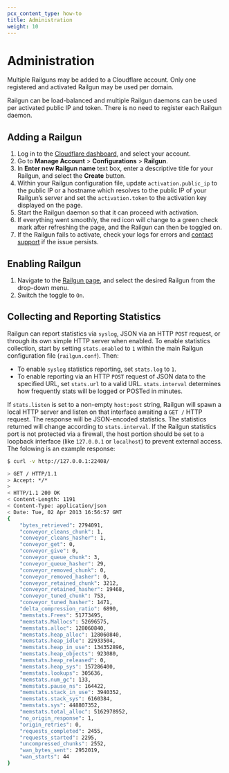 ```yaml
---
pcx_content_type: how-to
title: Administration
weight: 10
---
```


# Administration

Multiple Railguns may be added to a Cloudflare account. Only one registered and activated Railgun may be used per domain.

Railgun can be load-balanced and multiple Railgun daemons can be used per activated public IP and token. There is no need to register each Railgun daemon.

## Adding a Railgun

1. Log in to the [Cloudflare dashboard](https://dash.cloudflare.com/login), and select your account.
2. Go to **Manage Account** > **Configurations** > **Railgun**.
2. In **Enter new Railgun name** text box, enter a descriptive title for your Railgun, and select the **Create** button.
3. Within your Railgun configuration file, update `activation.public_ip` to the public IP or a hostname which resolves to the public IP of your Railgun’s server and set the `activation.token` to the activation key displayed on the page.
4. Start the Railgun daemon so that it can proceed with activation.
5. If everything went smoothly, the red icon will change to a green check mark after refreshing the page, and the Railgun can then be toggled on.
6. If the Railgun fails to activate, check your logs for errors and [contact support](https://support.cloudflare.com/hc/articles/200172476) if the issue persists.

## Enabling Railgun

1.  Navigate to the [Railgun page](https://dash.cloudflare.com/?to=/:account/configurations/railgun), and select the desired Railgun from the drop-down menu.
2.  Switch the toggle to `On`.

## Collecting and Reporting Statistics

Railgun can report statistics via `syslog`, JSON via an HTTP `POST` request, or through its own simple HTTP server when enabled. To enable statistics collection, start by setting `stats.enabled` to `1` within the main Railgun configuration file (`railgun.conf`). Then:

* To enable `syslog` statistics reporting, set `stats.log` to `1`. 
* To enable reporting via an HTTP `POST` request of JSON data to the specified URL, set `stats.url` to a valid URL. `stats.interval` determines how frequently stats will be logged or POSTed in minutes.

If `stats.listen` is set to a non-empty `host:post` string, Railgun will spawn a local HTTP server and listen on that interface awaiting a `GET /` HTTP request. The response will be JSON-encoded statistics. The statistics returned will change according to `stats.interval`. If the Railgun statistics port is not protected via a firewall, the host portion should be set to a loopback interface (like `127.0.0.1` or `localhost`) to prevent external access. The folowing is an example response:

```bash
$ curl -v http://127.0.0.1:22408/

> GET / HTTP/1.1
> Accept: */*
>
< HTTP/1.1 200 OK
< Content-Length: 1191
< Content-Type: application/json
< Date: Tue, 02 Apr 2013 16:56:57 GMT
{
    "bytes_retrieved": 2794091,
    "conveyor_cleans_chunk": 1,
    "conveyor_cleans_hasher": 1,
    "conveyor_get": 0,
    "conveyor_give": 0,
    "conveyor_queue_chunk": 3,
    "conveyor_queue_hasher": 29,
    "conveyor_removed_chunk": 0,
    "conveyor_removed_hasher": 0,
    "conveyor_retained_chunk": 3212,
    "conveyor_retained_hasher": 19468,
    "conveyor_tuned_chunk": 753,
    "conveyor_tuned_hasher": 1471,
    "delta_compression_ratio": 6890,
    "memstats.Frees": 51773495,
    "memstats.Mallocs": 52696575,
    "memstats.alloc": 128060840,
    "memstats.heap_alloc": 128060840,
    "memstats.heap_idle": 22933504,
    "memstats.heap_in_use": 134352896,
    "memstats.heap_objects": 923080,
    "memstats.heap_released": 0,
    "memstats.heap_sys": 157286400,
    "memstats.lookups": 305636,
    "memstats.num_gc": 133,
    "memstats.pause_ns": 164422,
    "memstats.stack_in_use": 3940352,
    "memstats.stack_sys": 6160384,
    "memstats.sys": 448807352,
    "memstats.total_alloc": 5162978952,
    "no_origin_response": 1,
    "origin_retries": 0,
    "requests_completed": 2455,
    "requests_started": 2295,
    "uncompressed_chunks": 2552,
    "wan_bytes_sent": 2952019,
    "wan_starts": 44
}
```